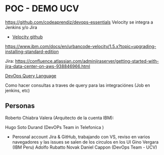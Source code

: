 # POC - DEMO UCV
https://github.com/codeaprendiz/devops-essentials
Velocity se integra a Jenkins y/o  Jira

- [Velocity github](https://urbancode.github.io/velocity-info/)

https://www.ibm.com/docs/en/urbancode-velocity/1.5.x?topic=upgrading-installing-standard-edition

Jira: https://confluence.atlassian.com/adminjiraserver/getting-started-with-jira-data-center-on-aws-938846966.html

[DevOps Query Language](https://ibm.webex.com/ibm/url.php?frompanel=false&gourl=https%3A%2F%2Fwww.ibm.com%2Fdocs%2Fen%2Furbancode-velocity%2F1.4.x%3Ftopic%3Dmanagement-devops-query-language)

Como hacer consultas a traves de query para las integraciónes (Job en jenkins, etc)




## Personas
Roberto Chiabra Valera (Arquitecto de la cuenta IBM):

Hugo Soto Durand (DevOPs Team in Telefonica )
- Perosnal account Jira & GitHub, trabajando con VS, reviso en varios navegadores y las issues se salen de los circulos en los UI
Gino Vergara (IBM Peru)
Adolfo Rubatto Novak
Daniel Cappon (DevOps Team - UCV)